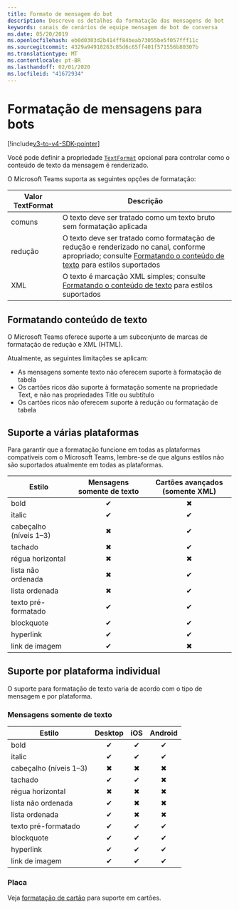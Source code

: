 ```yaml
---
title: Formato de mensagem do bot
description: Descreve os detalhes da formatação das mensagens de bot
keywords: canais de cenários de equipe mensagem de bot de conversa
ms.date: 05/20/2019
ms.openlocfilehash: eb0d0303d2b414ff84beab73055be5f057fff11c
ms.sourcegitcommit: 4329a94918263c85d6c65ff401f571556b80307b
ms.translationtype: MT
ms.contentlocale: pt-BR
ms.lasthandoff: 02/01/2020
ms.locfileid: "41672934"
---
```

# <a name="message-formatting-for-bots"></a>Formatação de mensagens para bots

[!include[v3-to-v4-SDK-pointer](~/includes/v3-to-v4-pointer-bots.md)]

Você pode definir a propriedade [`TextFormat`](/bot-framework/dotnet/bot-builder-dotnet-create-messages#customizing-a-message) opcional para controlar como o conteúdo de texto da mensagem é renderizado.

O Microsoft Teams suporta as seguintes opções de formatação:

| Valor TextFormat | Descrição |
| --- | --- |
| comuns | O texto deve ser tratado como um texto bruto sem formatação aplicada |
| redução | O texto deve ser tratado como formatação de redução e renderizado no canal, conforme apropriado; consulte [Formatando o conteúdo de texto](#formatting-text-content) para estilos suportados |
| XML | O texto é marcação XML simples; consulte [Formatando o conteúdo de texto](#formatting-text-content) para estilos suportados |

## <a name="formatting-text-content"></a>Formatando conteúdo de texto

O Microsoft Teams oferece suporte a um subconjunto de marcas de formatação de redução e XML (HTML).

Atualmente, as seguintes limitações se aplicam:

* As mensagens somente texto não oferecem suporte à formatação de tabela
* Os cartões ricos dão suporte à formatação somente na propriedade Text, e não nas propriedades Title ou subtítulo
* Os cartões ricos não oferecem suporte à redução ou formatação de tabela

## <a name="cross-platform-support"></a>Suporte a várias plataformas

Para garantir que a formatação funcione em todas as plataformas compatíveis com o Microsoft Teams, lembre-se de que alguns estilos não são suportados atualmente em todas as plataformas.

| Estilo                     | Mensagens somente de texto | Cartões avançados (somente XML) |
| ---                       | :---: | :---: |
| bold                      | ✔ | ✖ |
| italic                    | ✔ | ✔ |
| cabeçalho (níveis 1&ndash;3) | ✖ | ✔ |
| tachado             | ✖ | ✔ |
| régua horizontal           | ✖ | ✖ |
| lista não ordenada            | ✖ | ✔ |
| lista ordenada              | ✖ | ✔ |
| texto pré-formatado         | ✔ | ✔ |
| blockquote                | ✔ | ✔ |
| hyperlink                 | ✔ | ✔ |
| link de imagem                | ✔ | ✖ |

## <a name="support-by-individual-platform"></a>Suporte por plataforma individual

O suporte para formatação de texto varia de acordo com o tipo de mensagem e por plataforma.

### <a name="text-only-messages"></a>Mensagens somente de texto

| Estilo                     | Desktop | iOS | Android |
| ---                       | :---: | :---: | :---: |
| bold                      | ✔ | ✔ | ✔ |
| italic                    | ✔ | ✔ | ✔ |
| cabeçalho (níveis 1&ndash;3) | ✖ | ✖ | ✖ |
| tachado             | ✔ | ✔ | ✖ |
| régua horizontal           | ✖ | ✖ | ✖ |
| lista não ordenada            | ✔ | ✖ | ✖ |
| lista ordenada              | ✔ | ✖ | ✖ |
| texto pré-formatado         | ✔ | ✔ | ✔ |
| blockquote                | ✔ | ✔ | ✔ |
| hyperlink                 | ✔ | ✔ | ✔ |
| link de imagem                | ✔ | ✔ | ✔ |

### <a name="cards"></a>Placa

Veja [formatação de cartão](~/task-modules-and-cards/cards/cards-format.md) para suporte em cartões.
